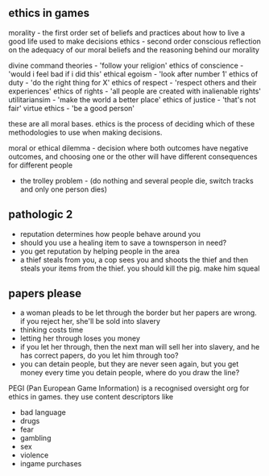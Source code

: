 ## ethics in games
morality - the first order set of beliefs and practices about how to live a good life used to make decisions
ethics - second order conscious reflection on the adequacy of our moral beliefs and the reasoning behind our morality

divine command theories - 'follow your religion'
ethics of conscience - 'would i feel bad if i did this'
ethical egoism - 'look after number 1'
ethics of duty - 'do the right thing for X'
ethics of respect - 'respect others and their experiences'
ethics of rights - 'all people are created with inalienable rights'
utilitariansim - 'make the world a better place'
ethics of justice - 'that's not fair'
virtue ethics - 'be a good person'

these are all moral bases. ethics is the process of deciding which of these methodologies to use when making decisions.

moral or ethical dilemma - decision where both outcomes have negative outcomes, and choosing one or the other will have different consequences for different people
- the trolley problem - (do nothing and several people die, switch tracks and only one person dies)

## pathologic 2
- reputation determines how people behave around you
- should you use a healing item to save a townsperson in need?
- you get reputation by helping people in the area
- a thief steals from you, a cop sees you and shoots the thief and then steals your items from the thief. you should kill the pig. make him squeal

## papers please
- a woman pleads to be let through the border but her papers are wrong. if you reject her, she'll be sold into slavery
- thinking costs time
- letting her through loses you money
- if you let her through, then the next man will sell her into slavery, and he has correct papers, do you let him through too?
- you can detain people, but they are never seen again, but you get money every time you detain people, where do you draw the line?

PEGI (Pan European Game Information) is a recognised oversight org for ethics in games. they use content descriptors like
- bad language
- drugs
- fear
- gambling
- sex
- violence
- ingame purchases